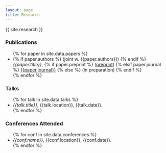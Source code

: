 ```yaml
---
layout: page
title: Research
---
```


{{ site.research }}

### Publications
<ul>
{% for paper in site.data.papers %}
  <li>
    {% if paper.authors %}
      (joint w. {{paper.authors}})
    {% endif %}
    <i>{{paper.title}}</i>,
    {% if paper.preprint %}
      (<a href="{{paper.link}}">preprint</a>)
    {% elsif paper.journal %}
      <a href="{{paper.link}}">{{paper.journal}}</a>
    {% else %}
      (in preparation)
    {% endif %}
  </li>
{% endfor %}
</ul>

### Talks
<ul>
{% for talk in site.data.talks %}
  <li>
    <i>{{talk.title}}</i>, {{talk.location}}, {{talk.date}}.
  </li>
{% endfor %}
</ul>


### Conferences Attended
<ul>
{% for conf in site.data.conferences %}
  <li>
    <i>{{conf.name}}</i>, {{conf.location}}, {{conf.date}}.
  </li>
{% endfor %}
</ul>
